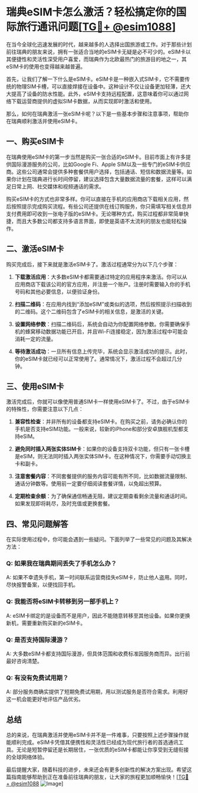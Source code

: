 # 瑞典eSIM卡怎么激活？轻松搞定你的国际旅行通讯问题[[TG💪+ @esim1088](https://t.me/s/esim1088)]

在当今全球化迅速发展的时代，越来越多的人选择出国旅游或工作。对于那些计划前往瑞典的朋友来说，拥有一张适合当地的eSIM卡无疑是必不可少的。eSIM卡以其便捷性和灵活性深受用户喜爱，而瑞典作为北欧最热门的旅游目的地之一，其eSIM卡的使用也变得越来越普遍。

首先，让我们了解一下什么是eSIM卡。eSIM卡是一种嵌入式SIM卡，它不需要传统的物理SIM卡槽，可以直接焊接在设备中。这种设计不仅让设备更加轻薄，还大大提高了设备的防水性能。此外，eSIM卡支持远程配置，这意味着你可以通过网络下载运营商提供的虚拟SIM卡数据，从而实现即时激活和使用。

那么，如何在瑞典激活一张eSIM卡呢？以下是一些基本步骤和注意事项，帮助你在瑞典顺利激活并使用eSIM卡。

## 一、购买eSIM卡

在瑞典使用eSIM卡的第一步当然是购买一张合适的eSIM卡。目前市面上有许多提供国际漫游服务的公司，比如Google Fi、Apple SIM以及一些专门的eSIM卡供应商。这些公司通常会提供多种套餐供用户选择，包括通话、短信和数据流量等。如果你计划在瑞典进行长时间停留，建议选择包含大量数据流量的套餐，这样可以满足日常上网、社交媒体和视频通话的需求。

购买eSIM卡的方式也非常多样。你可以直接在手机的应用商店下载相关应用，然后按照提示完成购买流程。有些公司还提供在线订购服务，你只需填写相关信息并支付费用即可收到一张电子版的eSIM卡。无论哪种方式，购买过程都非常简单快捷，而且大多数公司都支持多语言界面，即使是英语不太流利的朋友也能轻松操作。

## 二、激活eSIM卡

购买完成后，接下来就是激活eSIM卡了。激活过程通常分为以下几个步骤：

1. **下载激活应用**：大多数eSIM卡都需要通过特定的应用程序来激活。你可以从应用商店下载该公司的官方应用，并注册一个账户。注册时需要输入你的手机号码和其他必要信息，以便验证身份。

2. **扫描二维码**：在应用内找到“添加eSIM”或类似的选项，然后按照提示扫描收到的二维码。这个二维码包含了eSIM卡的相关信息，是激活的关键。

3. **设置网络参数**：扫描二维码后，系统会自动为你配置网络参数。你需要确保手机的蜂窝移动数据功能已开启，并且Wi-Fi连接稳定，因为激活过程中可能会消耗一定的流量。

4. **等待激活成功**：一旦所有信息上传完毕，系统会显示激活成功的提示。此时，你的eSIM卡就已经可以正常使用了。通常情况下，激活过程不会超过几分钟。

## 三、使用eSIM卡

激活完成后，你就可以像使用普通SIM卡一样使用eSIM卡了。不过，由于eSIM卡的特殊性，你需要注意以下几点：

1. **兼容性检查**：并非所有的设备都支持eSIM卡。在购买之前，请务必确认你的手机是否支持eSIM功能。一般来说，较新的iPhone和部分安卓旗舰机型都支持eSIM。

2. **避免同时插入两张实体SIM卡**：如果你的设备支持双卡功能，但只有一张卡槽是eSIM，则无法同时插入两张实体SIM卡。在这种情况下，你需要手动切换主卡和副卡。

3. **注意套餐内容**：不同套餐提供的服务内容可能有所不同，比如数据流量限制、通话分钟数等。使用前一定要仔细阅读套餐详情，以免超出预算。

4. **定期检查余额**：为了确保通信畅通无阻，建议定期查看剩余流量和通话时间。如果发现即将耗尽，及时充值或更换套餐。

## 四、常见问题解答

在实际使用过程中，你可能会遇到一些疑问。下面列举了一些常见的问题及其解决方法：

### Q: 如果我在瑞典期间丢失了手机怎么办？
A: 如果不幸遗失手机，第一时间联系运营商挂失eSIM卡，防止他人盗用。同时，尽快报警备案，以便找回手机。

### Q: 我能否将eSIM卡转移到另一部手机上？
A: eSIM卡绑定的是设备而不是用户，因此不能随意转移至其他设备。如果你更换新机，需要重新购买新的eSIM卡。

### Q: 是否支持国际漫游？
A: 大多数eSIM卡都支持国际漫游，但具体范围和收费标准因服务商而异。出行前最好咨询清楚。

### Q: 有没有免费试用期？
A: 部分服务商确实提供了短期免费试用期，用以测试服务是否符合需求。利用好这一机会能更好地评估产品优劣。

## 总结

总的来说，在瑞典激活并使用eSIM卡并不是一件难事，只要按照上述步骤操作就能顺利完成。eSIM卡凭借其便携性和灵活性已经成为现代旅行者的首选通讯工具。无论是短暂停留还是长期居住，一张优质的eSIM卡都能让你享受到无缝衔接的全球网络体验。

最后提醒大家，随着科技的进步，未来还会有更多创新性的解决方案出现。希望这篇指南能够帮助到正在准备前往瑞典的朋友，让大家的旅程更加顺畅愉快！[[TG💪+ @esim1088](https://t.me/s/esim1088) ![Image](https://i.postimg.cc/4NQfJmqS/Snipaste-2025-05-13-00-14-12.png)]